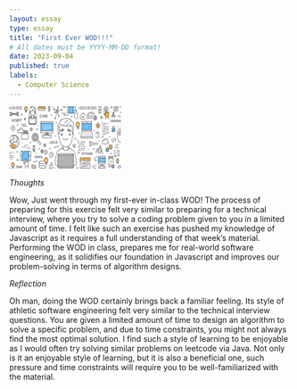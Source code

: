```yaml
---
layout: essay
type: essay
title: "First Ever WOD!!!"
# All dates must be YYYY-MM-DD format!
date: 2023-09-04
published: true
labels:
  - Computer Science
---
```


<img width="200px" class="rounded float-start pe-4" src="../img/wod essay pic.webp">

*Thoughts*

Wow, Just went through my first-ever in-class WOD! The process of preparing for this exercise felt very similar to preparing for a technical interview, where you try to solve a coding problem given to you in a limited amount of time. I felt like such an exercise has pushed my knowledge of Javascript as it requires a full understanding of that week’s material. Performing the WOD in class, prepares me for real-world software engineering, as it solidifies our foundation in Javascript and improves our problem-solving in terms of algorithm designs. 

*Reflection*

Oh man, doing the WOD certainly brings back a familiar feeling. Its style of athletic software engineering felt very similar to the technical interview questions. You are given a limited amount of time to design an algorithm to solve a specific problem, and due to time constraints, you might not always find the most optimal solution. I find such a style of learning to be enjoyable as I would often try solving similar problems on leetcode via Java. Not only is it an enjoyable style of learning, but it is also a beneficial one, such pressure and time constraints will require you to be well-familiarized with the material.
